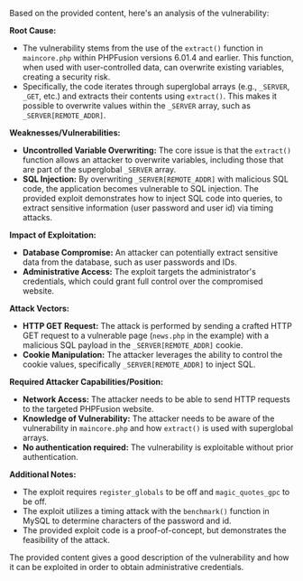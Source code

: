 Based on the provided content, here's an analysis of the vulnerability:

**Root Cause:**

*   The vulnerability stems from the use of the `extract()` function in `maincore.php` within PHPFusion versions 6.01.4 and earlier. This function, when used with user-controlled data, can overwrite existing variables, creating a security risk.
*   Specifically, the code iterates through superglobal arrays (e.g., `_SERVER`, `_GET`, etc.) and extracts their contents using `extract()`. This makes it possible to overwrite values within the `_SERVER` array, such as `_SERVER[REMOTE_ADDR]`.

**Weaknesses/Vulnerabilities:**

*   **Uncontrolled Variable Overwriting:** The core issue is that the `extract()` function allows an attacker to overwrite variables, including those that are part of the superglobal `_SERVER` array.
*   **SQL Injection:** By overwriting `_SERVER[REMOTE_ADDR]` with malicious SQL code, the application becomes vulnerable to SQL injection. The provided exploit demonstrates how to inject SQL code into queries, to extract sensitive information (user password and user id) via timing attacks.

**Impact of Exploitation:**

*   **Database Compromise:** An attacker can potentially extract sensitive data from the database, such as user passwords and IDs.
*   **Administrative Access:** The exploit targets the administrator's credentials, which could grant full control over the compromised website.

**Attack Vectors:**

*   **HTTP GET Request:** The attack is performed by sending a crafted HTTP GET request to a vulnerable page (`news.php` in the example) with a malicious SQL payload in the `_SERVER[REMOTE_ADDR]` cookie.
*   **Cookie Manipulation:** The attacker leverages the ability to control the cookie values, specifically `_SERVER[REMOTE_ADDR]` to inject SQL.

**Required Attacker Capabilities/Position:**

*   **Network Access:** The attacker needs to be able to send HTTP requests to the targeted PHPFusion website.
*   **Knowledge of Vulnerability:** The attacker needs to be aware of the vulnerability in `maincore.php` and how `extract()` is used with superglobal arrays.
*   **No authentication required:** The vulnerability is exploitable without prior authentication.

**Additional Notes:**

*   The exploit requires `register_globals` to be off and `magic_quotes_gpc` to be off.
*   The exploit utilizes a timing attack with the `benchmark()` function in MySQL to determine characters of the password and id.
*   The provided exploit code is a proof-of-concept, but demonstrates the feasibility of the attack.

The provided content gives a good description of the vulnerability and how it can be exploited in order to obtain administrative credentials.